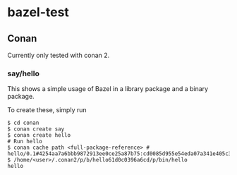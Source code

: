 # bazel-test

## Conan

Currently only tested with conan 2.

### say/hello

This shows a simple usage of Bazel in a library package and a binary package.

To create these, simply run

``` shell
$ cd conan
$ conan create say
$ conan create hello
# Run hello
$ conan cache path <full-package-reference> # hello/0.1#4254aa7a6bbb9872913ee0ce25a87b75:cd0085d955e54eda07a341e405c370abfff97742#2588c3fc48db84bf88997c82b5936953
$ /home/<user>/.conan2/p/b/hello61d0c0396a6cd/p/bin/hello
hello
```
